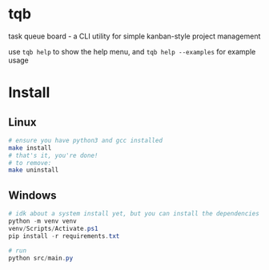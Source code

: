 # tqb

task queue board - a CLI utility for simple kanban-style project management

use `tqb help` to show the help menu, and `tqb help --examples` for example usage

# Install

## Linux

```bash
# ensure you have python3 and gcc installed
make install
# that's it, you're done!
# to remove:
make uninstall
```

## Windows

```powershell
# idk about a system install yet, but you can install the dependencies
python -m venv venv
venv/Scripts/Activate.ps1
pip install -r requirements.txt

# run
python src/main.py
```
